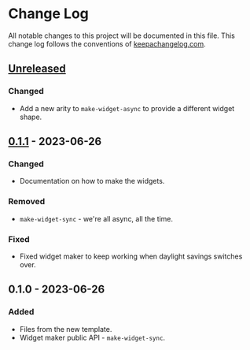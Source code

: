 # Change Log
All notable changes to this project will be documented in this file. This change log follows the conventions of [keepachangelog.com](http://keepachangelog.com/).

## [Unreleased]
### Changed
- Add a new arity to `make-widget-async` to provide a different widget shape.

## [0.1.1] - 2023-06-26
### Changed
- Documentation on how to make the widgets.

### Removed
- `make-widget-sync` - we're all async, all the time.

### Fixed
- Fixed widget maker to keep working when daylight savings switches over.

## 0.1.0 - 2023-06-26
### Added
- Files from the new template.
- Widget maker public API - `make-widget-sync`.

[Unreleased]: https://sourcehost.site/your-name/ecommerce/compare/0.1.1...HEAD
[0.1.1]: https://sourcehost.site/your-name/ecommerce/compare/0.1.0...0.1.1
